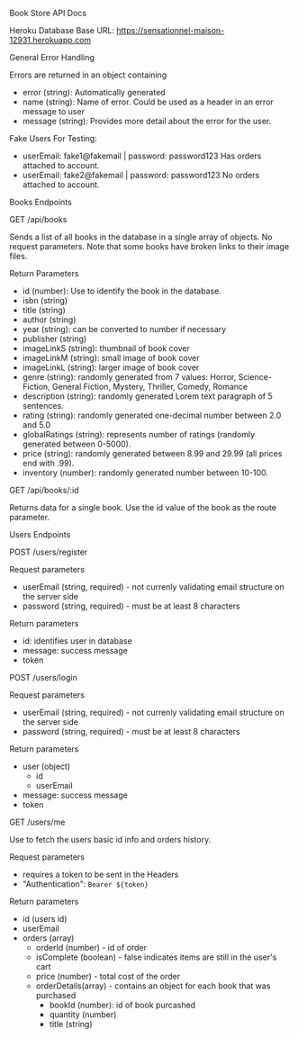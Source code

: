 Book Store API Docs

Heroku Database Base URL: https://sensationnel-maison-12931.herokuapp.com

General Error Handling

Errors are returned in an object containing
- error (string): Automatically generated
- name (string): Name of error. Could be used as a header in an error message to user
- message (string): Provides more detail about the error for the user.

Fake Users For Testing:
- userEmail: fake1@fakemail | password: password123
Has orders attached to account.
- userEmail: fake2@fakemail | password: password123
No orders attached to account.

Books Endpoints

GET /api/books

Sends a list of all books in the database in a single array of objects. No request parameters.
Note that some books have broken links to their image files.

Return Parameters
- id (number): Use to identify the book in the database.
- isbn (string)
- title (string)
- author (string)
- year (string): can be converted to number if necessary
- publisher (string)
- imageLinkS (string): thumbnail of book cover
- imageLinkM (string): small image of book cover
- imageLinkL (string): larger image of book cover
- genre (string): randomly generated from 7 values: Horror, Science-Fiction, General Fiction, Mystery, Thriller, Comedy, Romance
- description (string): randomly generated Lorem text paragraph of 5 sentences.
- rating (string): randomly generated one-decimal number between 2.0 and 5.0
- globalRatings (string): represents number of ratings (randomly generated between 0-5000).
- price (string): randomly generated between 8.99 and 29.99 (all prices end with .99).
- inventory (number): randomly generated number between 10-100.

GET /api/books/:id

Returns data for a single book. Use the id value of the book as the route parameter.

Users Endpoints

POST /users/register

Request parameters
- userEmail (string, required) - not currenly validating email structure on the server side
- password (string, required) - must be at least 8 characters

Return parameters
- id: identifies user in database
- message: success message
- token

POST /users/login

Request parameters
- userEmail (string, required) - not currenly validating email structure on the server side
- password (string, required) - must be at least 8 characters

Return parameters
- user (object)
  - id
  - userEmail
- message: success message
- token

GET /users/me

Use to fetch the users basic id info and orders history.

Request parameters
- requires a token to be sent in the Headers
- "Authentication": `Bearer ${token}`

Return parameters
- id (users id)
- userEmail
- orders (array)
  - orderId (number) - id of order
  - isComplete (boolean) - false indicates items are still in the user's cart
  - price (number) - total cost of the order
  - orderDetails(array) - contains an object for each book that was purchased
    - bookId (number): id of book purcashed
    - quantity (number)
    - title (string)
